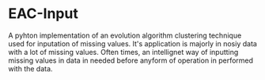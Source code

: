 # EAC-Input
A pyhton implementation of an evolution algorithm clustering technique used for inputation of missing values.
It's application is majorly in nosiy data with a lot of missing values. Often times, an intellignet way of inputting missing values in data in needed before anyform of operation in performed with the data.
